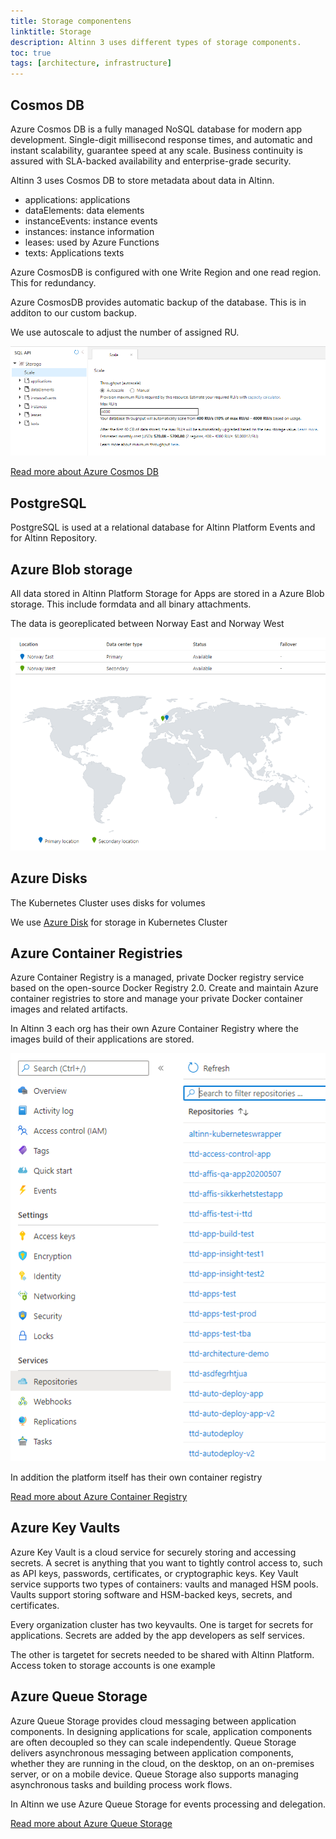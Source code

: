 ```yaml
---
title: Storage componentens
linktitle: Storage
description: Altinn 3 uses different types of storage components.
toc: true
tags: [architecture, infrastructure]
---
```


## Cosmos DB

Azure Cosmos DB is a fully managed NoSQL database for modern app development. Single-digit millisecond response times, and automatic and instant scalability, guarantee speed at any scale. 
Business continuity is assured with SLA-backed availability and enterprise-grade security. 

Altinn 3 uses Cosmos DB to store metadata about data in Altinn.

- applications: applications
- dataElements: data elements
- instanceEvents: instance events
- instances: instance information
- leases: used by Azure Functions
- texts: Applications texts

Azure CosmosDB is configured with one Write Region and one read region. This for redundancy.

Azure CosmosDB provides automatic backup of the database. This is in additon to our custom backup.

We use autoscale to adjust the number of assigned RU.

![Geo replication](cosmos.png "Cosmos scaling")

[Read more about Azure Cosmos DB](https://docs.microsoft.com/en-us/azure/cosmos-db/introduction)
  
## PostgreSQL

PostgreSQL is used at a relational database for Altinn Platform Events and for Altinn Repository.

## Azure Blob storage

All data stored in Altinn Platform Storage for Apps are stored in a Azure Blob storage. This include formdata and all binary attachments.

The data is georeplicated between Norway East and Norway West

![Geo replication](georeplication.png "Geo replication")

## Azure Disks

The Kubernetes Cluster uses disks for volumes

We use [Azure Disk](https://azure.microsoft.com/en-us/services/storage/disks/) for storage in Kubernetes Cluster

## Azure Container Registries

Azure Container Registry is a managed, private Docker registry service based on the open-source Docker Registry 2.0. 
Create and maintain Azure container registries to store and manage your private Docker container images and related artifacts.

In Altinn 3 each org has their own Azure Container Registry where the images build of their applications are stored.

![ACR Overview](acr.png "ACR overview")

In addition the platform itself has their own container registry

[Read more about Azure Container Registry](https://docs.microsoft.com/en-us/azure/container-registry/)

## Azure Key Vaults

Azure Key Vault is a cloud service for securely storing and accessing secrets. A secret is anything that you want to tightly control access to, 
such as API keys, passwords, certificates, or cryptographic keys. Key Vault service supports 
two types of containers: vaults and managed HSM pools. Vaults support storing software and HSM-backed keys, secrets, and certificates.

Every organization cluster has two keyvaults. One is target for secrets for applications. Secrets are added by the app developers as self services.

The other is targetet for secrets needed to be shared with Altinn Platform. Access token to storage accounts is one example

## Azure Queue Storage

Azure Queue Storage provides cloud messaging between application components. In designing applications for scale, application components are often decoupled so they can scale independently. Queue Storage delivers asynchronous messaging between application components, whether they are running in the cloud, on the desktop, on an on-premises server, or on a mobile device. Queue Storage also supports managing asynchronous tasks and building process work flows.

In Altinn we use Azure Queue Storage for events processing and delegation.

[Read more about Azure Queue Storage](https://learn.microsoft.com/en-us/azure/storage/queues/)